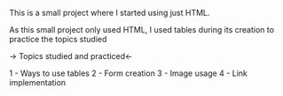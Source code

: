This is a small project where I started using just HTML.

As this small project only used HTML, I used tables during its creation to practice the topics studied

-> Topics studied and practiced<-

1 - Ways to use tables 
2 - Form  creation
3 - Image usage
4 - Link implementation
